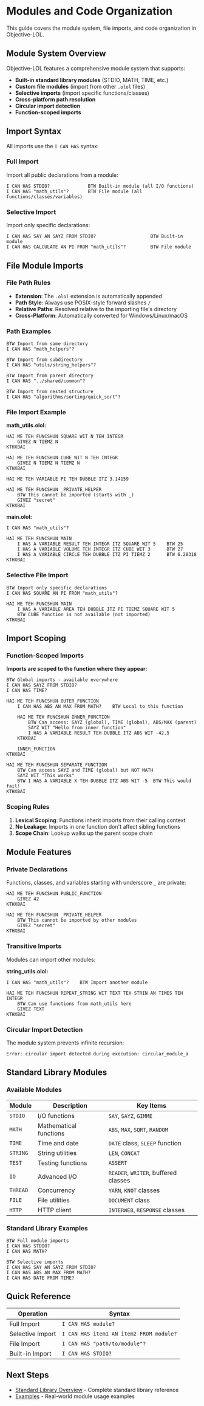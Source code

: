# Modules and Code Organization

This guide covers the module system, file imports, and code organization in Objective-LOL.

## Module System Overview

Objective-LOL features a comprehensive module system that supports:

- **Built-in standard library modules** (STDIO, MATH, TIME, etc.)
- **Custom file modules** (import from other `.olol` files)
- **Selective imports** (import specific functions/classes)
- **Cross-platform path resolution**
- **Circular import detection**
- **Function-scoped imports**

## Import Syntax

All imports use the `I CAN HAS` syntax:

### Full Import

Import all public declarations from a module:

```lol
I CAN HAS STDIO?              BTW Built-in module (all I/O functions)
I CAN HAS "math_utils"?       BTW File module (all functions/classes/variables)
```

### Selective Import

Import only specific declarations:

```lol
I CAN HAS SAY AN SAYZ FROM STDIO?                    BTW Built-in module
I CAN HAS CALCULATE AN PI FROM "math_utils"?         BTW File module
```

## File Module Imports

### File Path Rules

- **Extension**: The `.olol` extension is automatically appended
- **Path Style**: Always use POSIX-style forward slashes `/`
- **Relative Paths**: Resolved relative to the importing file's directory
- **Cross-Platform**: Automatically converted for Windows/Linux/macOS

### Path Examples

```lol
BTW Import from same directory
I CAN HAS "math_helpers"?

BTW Import from subdirectory
I CAN HAS "utils/string_helpers"?

BTW Import from parent directory
I CAN HAS "../shared/common"?

BTW Import from nested structure
I CAN HAS "algorithms/sorting/quick_sort"?
```

### File Import Example

**math_utils.olol:**
```lol
HAI ME TEH FUNCSHUN SQUARE WIT N TEH INTEGR
    GIVEZ N TIEMZ N
KTHXBAI

HAI ME TEH FUNCSHUN CUBE WIT N TEH INTEGR
    GIVEZ N TIEMZ N TIEMZ N
KTHXBAI

HAI ME TEH VARIABLE PI TEH DUBBLE ITZ 3.14159

HAI ME TEH FUNCSHUN _PRIVATE_HELPER
    BTW This cannot be imported (starts with _)
    GIVEZ "secret"
KTHXBAI
```

**main.olol:**
```lol
I CAN HAS "math_utils"?

HAI ME TEH FUNCSHUN MAIN
    I HAS A VARIABLE RESULT TEH INTEGR ITZ SQUARE WIT 5    BTW 25
    I HAS A VARIABLE VOLUME TEH INTEGR ITZ CUBE WIT 3      BTW 27
    I HAS A VARIABLE CIRCLE TEH DUBBLE ITZ PI TIEMZ 2      BTW 6.28318
KTHXBAI
```

### Selective File Import

```lol
BTW Import only specific declarations
I CAN HAS SQUARE AN PI FROM "math_utils"?

HAI ME TEH FUNCSHUN MAIN
    I HAS A VARIABLE AREA TEH DUBBLE ITZ PI TIEMZ SQUARE WIT 5
    BTW CUBE function is not available (not imported)
KTHXBAI
```

## Import Scoping

### Function-Scoped Imports

**Imports are scoped to the function where they appear:**

```lol
BTW Global imports - available everywhere
I CAN HAS SAYZ FROM STDIO?
I CAN HAS TIME?

HAI ME TEH FUNCSHUN OUTER_FUNCTION
    I CAN HAS ABS AN MAX FROM MATH?    BTW Local to this function

    HAI ME TEH FUNCSHUN INNER_FUNCTION
        BTW Can access: SAYZ (global), TIME (global), ABS/MAX (parent)
        SAYZ WIT "Hello from inner function"
        I HAS A VARIABLE RESULT TEH DUBBLE ITZ ABS WIT -42.5
    KTHXBAI

    INNER_FUNCTION
KTHXBAI

HAI ME TEH FUNCSHUN SEPARATE_FUNCTION
    BTW Can access SAYZ and TIME (global) but NOT MATH
    SAYZ WIT "This works"
    BTW I HAS A VARIABLE X TEH DUBBLE ITZ ABS WIT -5  BTW This would fail!
KTHXBAI
```

### Scoping Rules

1. **Lexical Scoping**: Functions inherit imports from their calling context
2. **No Leakage**: Imports in one function don't affect sibling functions
3. **Scope Chain**: Lookup walks up the parent scope chain

## Module Features

### Private Declarations

Functions, classes, and variables starting with underscore `_` are private:

```lol
HAI ME TEH FUNCSHUN PUBLIC_FUNCTION
    GIVEZ 42
KTHXBAI

HAI ME TEH FUNCSHUN _PRIVATE_HELPER
    BTW This cannot be imported by other modules
    GIVEZ "secret"
KTHXBAI
```

### Transitive Imports

Modules can import other modules:

**string_utils.olol:**
```lol
I CAN HAS "math_utils"?    BTW Import another module

HAI ME TEH FUNCSHUN REPEAT_STRING WIT TEXT TEH STRIN AN TIMES TEH INTEGR
    BTW Can use functions from math_utils here
    GIVEZ TEXT
KTHXBAI
```

### Circular Import Detection

The module system prevents infinite recursion:

```
Error: circular import detected during execution: circular_module_a
```

## Standard Library Modules

### Available Modules

| Module | Description | Key Items |
|--------|-------------|----------|
| `STDIO` | I/O functions | `SAY`, `SAYZ`, `GIMME` |
| `MATH` | Mathematical functions | `ABS`, `MAX`, `SQRT`, `RANDOM` |
| `TIME` | Time and date | `DATE` class, `SLEEP` function |
| `STRING` | String utilities | `LEN`, `CONCAT` |
| `TEST` | Testing functions | `ASSERT` |
| `IO` | Advanced I/O | `READER`, `WRITER`, buffered classes |
| `THREAD` | Concurrency | `YARN`, `KNOT` classes |
| `FILE` | File utilities | `DOCUMENT` class |
| `HTTP` | HTTP client | `INTERWEB`, `RESPONSE` classes |

### Standard Library Examples

```lol
BTW Full module imports
I CAN HAS STDIO?
I CAN HAS MATH?

BTW Selective imports
I CAN HAS SAY AN SAYZ FROM STDIO?
I CAN HAS ABS AN MAX FROM MATH?
I CAN HAS DATE FROM TIME?
```

## Quick Reference

| Operation | Syntax |
|-----------|--------|
| Full Import | `I CAN HAS module?` |
| Selective Import | `I CAN HAS item1 AN item2 FROM module?` |
| File Import | `I CAN HAS "path/to/module"?` |
| Built-in Import | `I CAN HAS STDIO?` |

## Next Steps

- [Standard Library Overview](../standard-library/overview.md) - Complete standard library reference
- [Examples](../examples/) - Real-world module usage examples